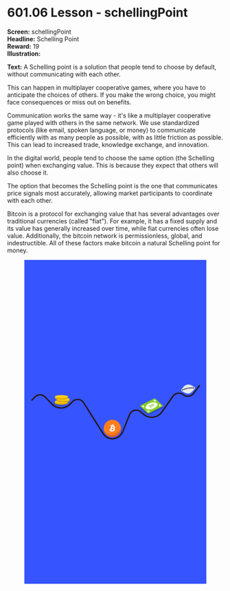 # 601.06 Lesson - schellingPoint

**Screen:**  schellingPoint\
**Headline:** Schelling Point\
**Reward:** 19\
**Illustration:**

**Text:** A Schelling point is a solution that people tend to choose by default, without communicating with each other.&#x20;

This can happen in multiplayer cooperative games, where you have to anticipate the choices of others. If you make the wrong choice, you might face consequences or miss out on benefits.&#x20;

Communication works the same way - it's like a multiplayer cooperative game played with others in the same network. We use standardized protocols (like email, spoken language, or money) to communicate efficiently with as many people as possible, with as little friction as possible. This can lead to increased trade, knowledge exchange, and innovation.

In the digital world, people tend to choose the same option (the Schelling point) when exchanging value. This is because they expect that others will also choose it.&#x20;

The option that becomes the Schelling point is the one that communicates price signals most accurately, allowing market participants to coordinate with each other.&#x20;

Bitcoin is a protocol for exchanging value that has several advantages over traditional currencies (called "fiat"). For example, it has a fixed supply and its value has generally increased over time, while fiat currencies often lose value. Additionally, the bitcoin network is permissionless, global, and indestructible. All of these factors make bitcoin a natural Schelling point for money.

<figure><img src="../.gitbook/assets/601-06.png" alt=""><figcaption></figcaption></figure>
